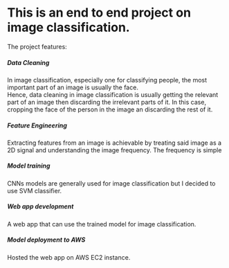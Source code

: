 # This is an end to end project on image classification.
The project features:

##### Data Cleaning
In image classification, especially one for classifying people, the most important part of an image is usually the face.  
Hence, data cleaning in image classification is usually getting the relevant part of an image then discarding the 
irrelevant parts of it. In this case, cropping the face of the person in the image an discarding the rest of it. 
##### Feature Engineering
Extracting features from an image is achievable by treating said image as a 2D signal and understanding the image frequency. The frequency is simple
##### Model training
CNNs models are generally used for image classification but I decided to use SVM classifier. 
##### Web app development
A web app that can use the trained model for image classification. 
##### Model deployment to AWS
Hosted the web app on AWS EC2 instance.
